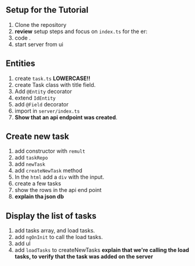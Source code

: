 ## Setup for the Tutorial
1. Clone the repository
2. **review** setup steps and focus on `index.ts` for the  er:
3. code .
4. start server from ui

## Entities
1. create `task.ts` **LOWERCASE!!**
2. create Task class with title field.
3. Add `@Entity` decorator
4. extend `IdEntity`
5. add `@Field` decorator
6. import in `server/index.ts`
7. **Show that an api endpoint was created**.

## Create new task
1. add constructor with `remult`
2. add `taskRepo`
3. add `newTask`
4. add `createNewTask` method
5. In the `html` add a `div` with the input.
6. create a few tasks 
7. show the rows in the api end point
8. **explain tha json db**

## Display the list of tasks
1. add tasks array, and load tasks.
2. add `ngOnInit` to call the load tasks.
3. add ul
4. add `loadTasks` to createNewTasks **explain that we're calling the load tasks, to verify that the task was added on the server** 







